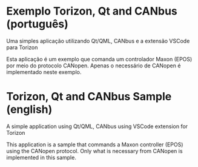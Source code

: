 # Exemplo Torizon, Qt and CANbus (português)
Uma simples aplicação utilizando Qt/QML, CANbus e a extensão VSCode para Torizon

Esta aplicação é um exemplo que comanda um controlador Maxon (EPOS) por meio do protocolo CANopen. Apenas o necessário de CANopen é implementado neste exemplo.

# Torizon, Qt and CANbus Sample (english)
A simple application using Qt/QML, CANbus using VSCode extension for Torizon

This application is a sample that commands a Maxon controller (EPOS) using the CANopen protocol. Only what is necessary from CANopen is implemented in this sample.
